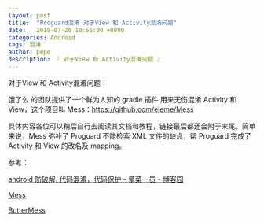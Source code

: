 ```yaml
---
layout: post
title:  "Proguard混淆 对于View 和 Activity混淆问题"
date:   2019-07-20 10:56:00 +0800
categories: Android
tags: 混淆
author: pepe
description: 『 对于View 和 Activity混淆问题 』
---
```


对于View 和 Activity混淆问题：

饿了么 的团队提供了一个鲜为人知的 gradle 插件 用来无伤混淆 Activity 和 View，这个项目叫 Mess：https://github.com/eleme/Mess

具体内容各位可以稍后自行去阅读其文档和教程，链接最后都还会附于末尾。简单来说，Mess 弥补了 Proguard 不能检索 XML 文件的缺点，帮 Proguard 完成了 Activity 和 View 的改名及 mapping。


参考：

[android 防破解, 代码混淆，代码保护 - 晕菜一员 - 博客园](https://www.cnblogs.com/CharlesGrant/p/7544311.html)

[Mess](https://github.com/eleme/Mess)

[ButterMess](https://github.com/peacepassion/ButterMess)